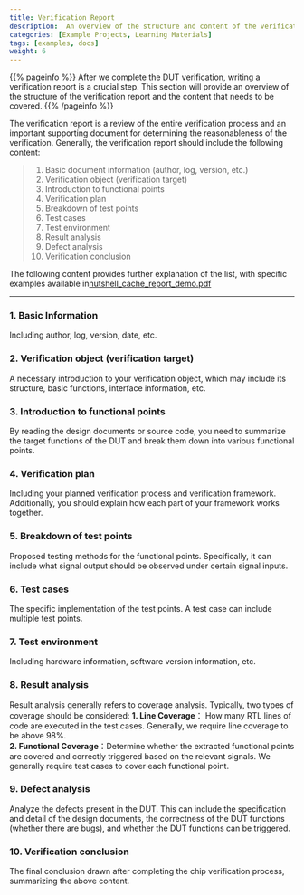 ```yaml
---
title: Verification Report
description:  An overview of the structure and content of the verification report.
categories: [Example Projects, Learning Materials]
tags: [examples, docs]
weight: 6
---
```


{{% pageinfo %}}
After we complete the DUT verification, writing a verification report is a crucial step. This section will provide an overview of the structure of the verification report and the content that needs to be covered.
{{% /pageinfo %}}

The verification report is a review of the entire verification process and an important supporting document for determining the reasonableness of the verification. Generally, the verification report should include the following content:

>1. Basic document information (author, log, version, etc.)
>1. Verification object (verification target)
>1. Introduction to functional points
>1. Verification plan
>1. Breakdown of test points
>1. Test cases
>1. Test environment
>1. Result analysis
>1. Defect analysis
>1. Verification conclusion


The following content provides further explanation of the list, with specific examples available in[nutshell_cache_report_demo.pdf](nutshell_cache_report_demo.pdf)

------------------------------------------------------

### 1. Basic Information
Including author, log, version, date, etc.

### 2. Verification object (verification target)
A necessary introduction to your verification object, which may include its structure, basic functions, interface information, etc.

### 3. Introduction to functional points
By reading the design documents or source code, you need to summarize the target functions of the DUT and break them down into various functional points.

### 4. Verification plan
Including your planned verification process and verification framework. Additionally, you should explain how each part of your framework works together.

### 5. Breakdown of test points
Proposed testing methods for the functional points. Specifically, it can include what signal output should be observed under certain signal inputs.

### 6. Test cases
The specific implementation of the test points. A test case can include multiple test points.

### 7. Test environment
Including hardware information, software version information, etc.

### 8. Result analysis
Result analysis generally refers to coverage analysis. Typically, two types of coverage should be considered:
**1. Line Coverage**： How many RTL lines of code are executed in the test cases. Generally, we require line coverage to be above 98%.  
**2. Functional Coverage**：Determine whether the extracted functional points are covered and correctly triggered based on the relevant signals. We generally require test cases to cover each functional point.

### 9. Defect analysis
Analyze the defects present in the DUT. This can include the specification and detail of the design documents, the correctness of the DUT functions (whether there are bugs), and whether the DUT functions can be triggered.

### 10. Verification conclusion
The final conclusion drawn after completing the chip verification process, summarizing the above content.